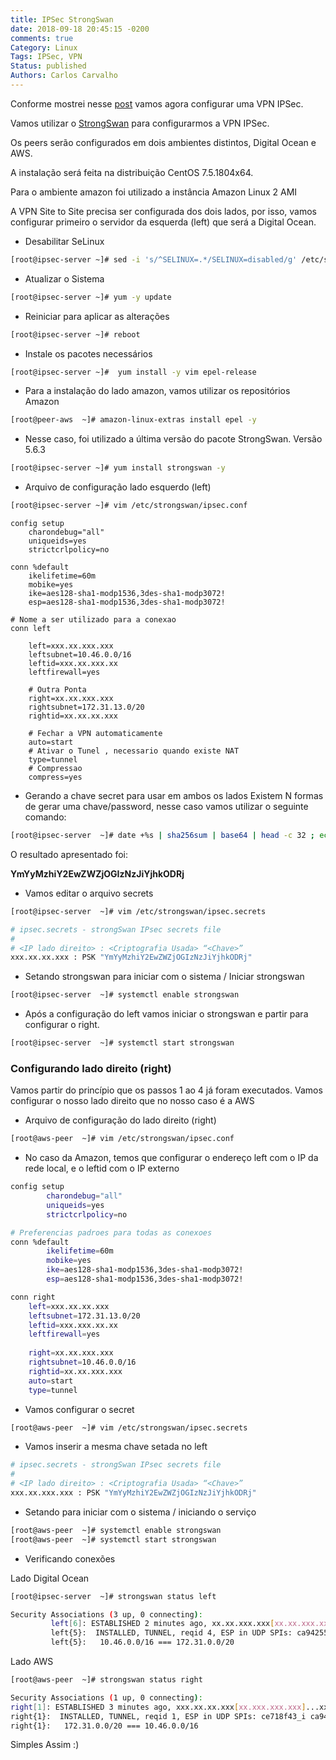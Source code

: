 ```yaml
---
title: IPSec StrongSwan
date: 2018-09-18 20:45:15 -0200
comments: true
Category: Linux
Tags: IPSec, VPN
Status: published
Authors: Carlos Carvalho
---
```


Conforme mostrei nesse [post](https://blog.chcdc.com.br/posts/vpn-ipsec/) vamos agora configurar uma VPN IPSec.

Vamos utilizar o [StrongSwan](https://www.strongswan.org/) para configurarmos a VPN IPSec. 

Os peers serão configurados em dois ambientes distintos, Digital Ocean e AWS.

<!--more-->
A instalação será feita na distribuição CentOS 7.5.1804x64.

Para o ambiente amazon foi utilizado a instância Amazon Linux 2 AMI 

A VPN Site to Site precisa ser configurada dos dois lados, por isso, vamos configurar primeiro o servidor da esquerda (left) que será a Digital Ocean.

- Desabilitar SeLinux
```bash
[root@ipsec-server ~]# sed -i 's/^SELINUX=.*/SELINUX=disabled/g' /etc/sysconfig/selinux && cat /etc/sysconfig/selinux
```
- Atualizar o Sistema
```bash
[root@ipsec-server ~]# yum -y update
```
- Reiniciar para aplicar as alterações
```bash
[root@ipsec-server ~]# reboot
```

- Instale os pacotes necessários
```bash
[root@ipsec-server ~]#  yum install -y vim epel-release
```

- Para a instalação do lado amazon, vamos utilizar os repositórios Amazon
```bash
[root@peer-aws  ~]# amazon-linux-extras install epel -y
```

- Nesse caso, foi utilizado a última versão do pacote StrongSwan. Versão 5.6.3
```bash
[root@ipsec-server ~]# yum install strongswan -y
```

- Arquivo de configuração lado esquerdo (left)
```bash
[root@ipsec-server ~]# vim /etc/strongswan/ipsec.conf
```

```
config setup
	charondebug="all"
	uniqueids=yes
	strictcrlpolicy=no

conn %default
	ikelifetime=60m
	mobike=yes
	ike=aes128-sha1-modp1536,3des-sha1-modp3072!
	esp=aes128-sha1-modp1536,3des-sha1-modp3072!

# Nome a ser utilizado para a conexao 
conn left

	left=xxx.xx.xxx.xxx
	leftsubnet=10.46.0.0/16
	leftid=xxx.xx.xxx.xx
	leftfirewall=yes

	# Outra Ponta
	right=xx.xx.xxx.xxx	
	rightsubnet=172.31.13.0/20
	rightid=xx.xx.xx.xxx

	# Fechar a VPN automaticamente
	auto=start
	# Ativar o Tunel , necessario quando existe NAT
	type=tunnel
	# Compressao
	compress=yes
```

- Gerando a chave secret para usar em ambos os lados
Existem N formas de gerar uma chave/password, nesse caso vamos utilizar o seguinte comando:

```bash
[root@ipsec-server  ~]# date +%s | sha256sum | base64 | head -c 32 ; echo
```

O resultado apresentado foi:

**YmYyMzhiY2EwZWZjOGIzNzJiYjhkODRj**

- Vamos editar o arquivo secrets
```bash
[root@ipsec-server  ~]# vim /etc/strongswan/ipsec.secrets
```
```bash
# ipsec.secrets - strongSwan IPsec secrets file
#
# <IP lado direito> : <Criptografia Usada> “<Chave>”
xxx.xx.xx.xxx : PSK "YmYyMzhiY2EwZWZjOGIzNzJiYjhkODRj"
```


- Setando strongswan para iniciar com o sistema / Iniciar strongswan
```bash
[root@ipsec-server  ~]# systemctl enable strongswan
```


- Após a configuração do left vamos iniciar o strongswan e partir para configurar o right.
```bash
[root@ipsec-server  ~]# systemctl start strongswan
```

### Configurando lado direito (right)

Vamos partir do princípio que os passos 1 ao 4 já foram executados. Vamos configurar o nosso lado direito que no nosso caso é a AWS

- Arquivo de configuração do lado direito (right)

```bash
[root@aws-peer  ~]# vim /etc/strongswan/ipsec.conf
```

- No caso da Amazon, temos que configurar o endereço left com o IP da rede local, e o leftid com o IP externo

```bash
config setup
        charondebug="all"
        uniqueids=yes
        strictcrlpolicy=no

# Preferencias padroes para todas as conexoes
conn %default
        ikelifetime=60m
        mobike=yes
        ike=aes128-sha1-modp1536,3des-sha1-modp3072!
        esp=aes128-sha1-modp1536,3des-sha1-modp3072!

conn right
    left=xxx.xx.xx.xxx
    leftsubnet=172.31.13.0/20
    leftid=xxx.xxx.xx.xx
    leftfirewall=yes
    
    right=xx.xx.xxx.xxx
    rightsubnet=10.46.0.0/16
    rightid=xx.xx.xxx.xxx
    auto=start
    type=tunnel
```

- Vamos configurar o secret

```bash
[root@aws-peer  ~]# vim /etc/strongswan/ipsec.secrets
```

- Vamos inserir a mesma chave setada no left

```bash
# ipsec.secrets - strongSwan IPsec secrets file
#
# <IP lado direito> : <Criptografia Usada> “<Chave>”
xxx.xx.xxx.xxx : PSK "YmYyMzhiY2EwZWZjOGIzNzJiYjhkODRj"
```
- Setando para iniciar com o sistema / iniciando o serviço
```bash
[root@aws-peer  ~]# systemctl enable strongswan
[root@aws-peer  ~]# systemctl start strongswan
```

- Verificando conexões


 Lado Digital Ocean
```bash
[root@ipsec-server  ~]# strongswan status left

Security Associations (3 up, 0 connecting):
         left[6]: ESTABLISHED 2 minutes ago, xx.xx.xxx.xxx[xx.xx.xxx.xxx]...xx.xxx.xxx.xxx[xx.xx.xxx.xxx]
         left{5}:  INSTALLED, TUNNEL, reqid 4, ESP in UDP SPIs: ca942554_i ce718f43_o
         left{5}:   10.46.0.0/16 === 172.31.0.0/20
```

Lado AWS

```bash
[root@aws-peer  ~]# strongswan status right

Security Associations (1 up, 0 connecting):
right[1]: ESTABLISHED 3 minutes ago, xxx.xx.xx.xxx[xx.xxx.xxx.xxx]...xxx.xx.xx.xxx[xxx.xx.xx.xxx]
right{1}:  INSTALLED, TUNNEL, reqid 1, ESP in UDP SPIs: ce718f43_i ca942554_o
right{1}:   172.31.0.0/20 === 10.46.0.0/16
```




Simples Assim :)
